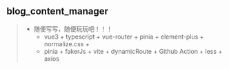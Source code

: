 ## blog_content_manager
> * 随便写写，随便玩玩吧！！！
>   * vue3 + typescript + vue-router + pinia + element-plus + normalize.css + 
>   * pinia + fakerJs + vite + dynamicRoute + Github Action + less + axios 